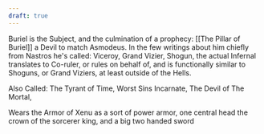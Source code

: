 ```yaml
---
draft: true
---
```

Buriel is the Subject, and the culmination of a prophecy:  [[The Pillar of Buriel]] a Devil to match Asmodeus. In the few writings about him chiefly from Nastros he's called: Viceroy, Grand Vizier, Shogun, the actual Infernal translates to Co-ruler, or rules on behalf of, and is functionally similar to Shoguns, or Grand Viziers, at least outside of the Hells. 

Also Called: The Tyrant of Time, Worst Sins Incarnate, The Devil of The Mortal,

Wears the Armor of Xenu as a sort of power armor, one central head the crown of the sorcerer king, and a big two handed sword